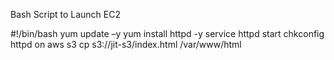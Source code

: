 Bash Script to Launch EC2

#!/bin/bash
yum update –y
yum install httpd -y
service httpd start
chkconfig httpd on
aws s3 cp s3://jit-s3/index.html /var/www/html

